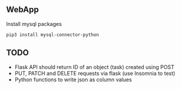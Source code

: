 ## WebApp

Install mysql packages
```
pip3 install mysql-connector-python
```

## TODO
- Flask API should return ID of an object (task) created using POST 
- PUT, PATCH and DELETE requests via flask (use Insomnia to test)
- Python functions to write json as column values
